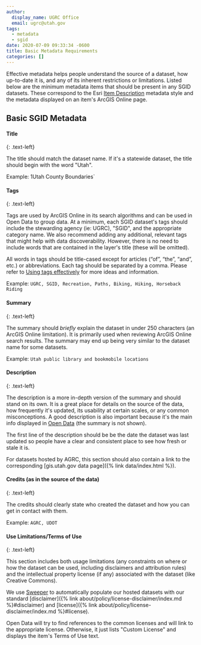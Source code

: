 ```yaml
---
author:
  display_name: UGRC Office
  email: ugrc@utah.gov
tags:
  - metadata
  - sgid
date: 2020-07-09 09:33:34 -0600
title: Basic Metadata Requirements
categories: []
---
```


Effective metadata helps people understand the source of a dataset, how up-to-date it is, and any of its inherent restrictions or limitations. Listed below are the minimum metadata items that should be present in any SGID datasets. These correspond to the Esri [Item Description](https://desktop.arcgis.com/en/arcmap/latest/manage-data/metadata/metadata-standards-and-styles.htm#ESRI_SECTION1_29222DC149544E89A4147541A4ACAF86) metadata style and the metadata displayed on an item's ArcGIS Online page.
## Basic SGID Metadata

#### Title
{: .text-left}

The title should match the dataset name. If it's a statewide dataset, the title should begin with the word "Utah".

Example: 1Utah County Boundaries`

#### Tags
{: .text-left}

Tags are used by ArcGIS Online in its search algorithms and can be used in Open Data to group data. At a minimum, each SGID dataset's tags should include the stewarding agency (ie: UGRC), "SGID", and the appropriate category name. We also recommend adding any additional, relevant tags that might help with data discoverability. However, there is no need to include words that are contained in the layer's title (these will be omitted).

All words in tags should be title-cased except for articles (“of”, “the”, “and”, etc.) or abbreviations. Each tag should be separated by a comma. Please refer to [Using tags effectively](https://www.esri.com/arcgis-blog/products/arcgis-online/data-management/using-tags-effectively/) for more ideas and information.

Example: `UGRC, SGID, Recreation, Paths, Biking, Hiking, Horseback Riding`

#### Summary
{: .text-left}

The summary should _briefly_ explain the dataset in under 250 characters (an ArcGIS Online limitation). It is primarily used when reviewing ArcGIS Online search results. The summary may end up being very similar to the dataset name for some datasets.

Example: `Utah public library and bookmobile locations`

#### Description
{: .text-left}

The description is a more in-depth version of the summary and should stand on its own. It is a great place for details on the source of the data, how frequently it's updated, its usability at certain scales, or any common misconceptions. A good description is also important because it's the main info displayed in [Open Data](https://opendata.gis.utah.gov/) (the summary is not shown).

The first line of the description should be be the date the dataset was last updated so people have a clear and consistent place to see how fresh or stale it is.

For datasets hosted by AGRC, this section should also contain a link to the corresponding [gis.utah.gov data page]({% link data/index.html %}).

#### Credits (as in the source of the data)
{: .text-left}

The credits should clearly state who created the dataset and how you can get in contact with them.

Example: `AGRC, UDOT`

#### Use Limitations/Terms of Use
{: .text-left}

This section includes both usage limitations (any constraints on where or how the dataset can be used, including disclaimers and attribution rules) and the intellectual property license (if any) associated with the dataset (like Creative Commons).

We use [Sweeper](https://github.com/agrc/sweeper) to automatically populate our hosted datasets with our standard [disclaimer]({% link about/policy/license-disclaimer/index.md %}#disclaimer) and [license]({% link about/policy/license-disclaimer/index.md %}#license).

Open Data will try to find references to the common licenses and will link to the appropriate license. Otherwise, it just lists "Custom License" and displays the item's Terms of Use text.
